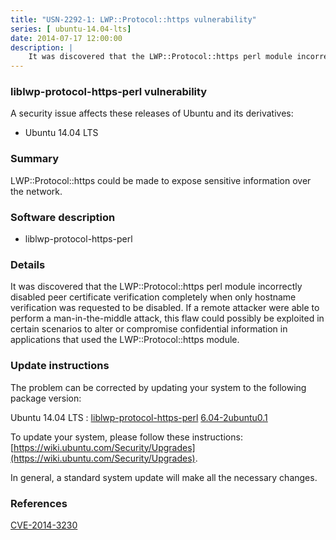 ```yaml
---
title: "USN-2292-1: LWP::Protocol::https vulnerability"
series: [ ubuntu-14.04-lts]
date: 2014-07-17 12:00:00
description: |
    It was discovered that the LWP::Protocol::https perl module incorrectly disabled peer certificate verification completely when only hostname verification was requested to be disabled. If a remote attacker were able to perform a man-in-the-middle attack, this flaw could possibly be exploited in certain scenarios to alter or compromise confidential information in applications that used the LWP::Protocol::https module. 
--- 
```

 
### liblwp-protocol-https-perl vulnerability

A security issue affects these releases of Ubuntu and its derivatives:

* Ubuntu 14.04 LTS

### Summary

LWP::Protocol::https could be made to expose sensitive information over the network.

### Software description

* liblwp-protocol-https-perl 

### Details

It was discovered that the LWP::Protocol::https perl module incorrectly disabled peer certificate verification completely when only hostname verification was requested to be disabled. If a remote attacker were able to perform a man-in-the-middle attack, this flaw could possibly be exploited in certain scenarios to alter or compromise confidential information in applications that used the LWP::Protocol::https module. 

### Update instructions

The problem can be corrected by updating your system to the following package version:

Ubuntu 14.04 LTS
 : [liblwp-protocol-https-perl](https://launchpad.net/ubuntu/+source/liblwp-protocol-https-perl) <span> [6.04-2ubuntu0.1](https://launchpad.net/ubuntu/+source/liblwp-protocol-https-perl/6.04-2ubuntu0.1) </span> 

To update your system, please follow these instructions: [https://wiki.ubuntu.com/Security/Upgrades](https://wiki.ubuntu.com/Security/Upgrades).

In general, a standard system update will make all the necessary changes. 

### References

 [CVE-2014-3230](http://people.ubuntu.com/~ubuntu-security/cve/CVE-2014-3230)
 
